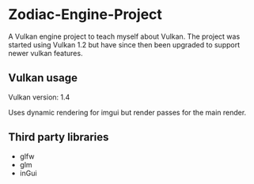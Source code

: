 # Zodiac-Engine-Project
A Vulkan engine project to teach myself about Vulkan. The project was started using Vulkan 1.2 but have since then been upgraded to support newer vulkan features.

## Vulkan usage
Vulkan version: 1.4

Uses dynamic rendering for imgui but render passes for the main render.

## Third party libraries
- glfw
- glm
- inGui
